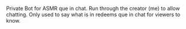 Private Bot for ASMR que in chat. Run through the creator (me) to allow chatting. Only used to say what is in redeems que in chat for viewers to know.

